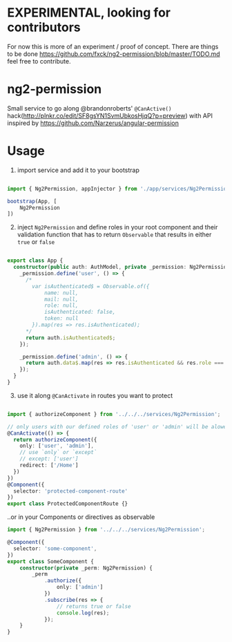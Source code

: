# EXPERIMENTAL, looking for contributors
For now this is more of an experiment / proof of concept. There are things to be done https://github.com/fxck/ng2-permission/blob/master/TODO.md feel free to contribute.

# ng2-permission
Small service to go along @brandonroberts' `@CanActive()` hack(http://plnkr.co/edit/SF8gsYN1SvmUbkosHjqQ?p=preview) with API inspired by https://github.com/Narzerus/angular-permission


# Usage
1) import service and add it to your bootstrap
```typescript

import { Ng2Permission, appInjector } from './app/services/Ng2Permission';

bootstrap(App, [
	Ng2Permission
])
```

2) inject `Ng2Permission` and define roles in your root component and their validation function that has to return `Observable` that results in either `true` or `false`

```typescript

export class App {
  constructor(public auth: AuthModel, private _permission: Ng2Permission) {
    _permission.define('user', () => {
      /*
        var isAuthenticated$ = Observable.of({
			name: null,
			mail: null,
			role: null,
			isAuthenticated: false,
			token: null
        }).map(res => res.isAuthenticated);
      */
      return auth.isAuthenticated$;
    });

    _permission.define('admin', () => {
      return auth.data$.map(res => res.isAuthenticated && res.role === ADMIN ? true : false);
    });
  }
}

```

3) use it along `@CanActivate` in routes you want to protect

```typescript

import { authorizeComponent } from '../../../services/Ng2Permission';

// only users with our defined roles of 'user' or 'admin' will be alowed to enter, others will be redirected to home component
@CanActivate(() => {
  return authorizeComponent({
    only: ['user', 'admin'],
    // use `only` or `except`
    // except: ['user']
    redirect: ['/Home']
  })
})
@Component({
  selector: 'protected-component-route'
})
export class ProtectedComponentRoute {}

```

..or in your Components or directives as observable

```typescript
import { Ng2Permission } from '../../../services/Ng2Permission';

@Component({
  selector: 'some-component',
})
export class SomeComponent {
	constructor(private _perm: Ng2Permission) {
		_perm
			.authorize({
				only: ['admin']
			})
			.subscribe(res => {
				// returns true or false
				console.log(res);
			});
	}
}

```
